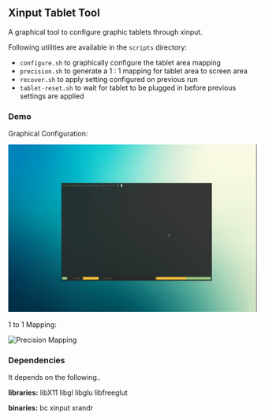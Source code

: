 ## Xinput Tablet Tool

A graphical tool to configure graphic tablets through xinput.

Following utilities are available in the `scripts` directory:

- `configure.sh` to graphically configure the tablet area mapping
- `precision.sh` to generate a 1 : 1 mapping for tablet area to screen area
- `recover.sh` to apply setting configured on previous run
- `tablet-reset.sh` to wait for tablet to be plugged in before previous settings are applied

### Demo

Graphical Configuration:

<img alt="Graphical Interface" src="/docs/media/interface.gif" width="600" height="340">

1 to 1 Mapping:

<img alt="Precision Mapping" src="/docs/media/precision.gif" width="600" height="340">

### Dependencies

It depends on the following..

**libraries:** libX11 libgl libglu libfreeglut

**binaries:** bc xinput xrandr
